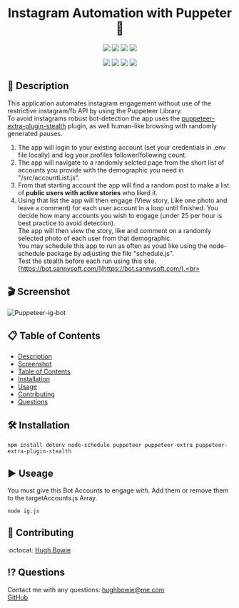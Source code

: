 <h1 align="center">Instagram Automation with Puppeter🚀</h1>

<p align="center">
    <img src="https://img.shields.io/github/repo-size/hugh-bowie/puppeteer-ig-bot" />
    <img src="https://img.shields.io/github/languages/top/hugh-bowie/puppeteer-ig-bot"  />
    <img src="https://img.shields.io/github/issues/hugh-bowie/puppeteer-ig-bot" />
    <img src="https://img.shields.io/github/last-commit/hugh-bowie/puppeteer-ig-bot" >

</p>
<p align="center">
<img src="https://img.shields.io/badge/Puppeteer-99ff99"  />
    <img src="https://img.shields.io/badge/Node_Schedule-orange" />
    <img src="https://img.shields.io/badge/puppeteer_extra-99ccff"  />
    <img src="https://img.shields.io/badge/puppeteer_extra_stealth-ff4d4d"  />
</p>

## 📓 Description

This application automates instagram engagement without use of the restrictive instagram/fb API by using the Puppeteer Library.<br>
To avoid instagrams robust bot-detection the app uses the [puppeteer-extra-plugin-stealth](https://github.com/berstend/puppeteer-extra/tree/master/packages/puppeteer-extra-plugin-stealth) plugin, as well human-like browsing with randomly generated pauses.<br>
1. The app will login to your existing account (set your credentials in .env file locally) and log your profiles follower/following count.
2. The app will navigate to a randomly selcted page from the short list of accounts you provide with the demographic you need in "/src/accountList.js".
3. From that starting account the app will find a random post to make a list of <b>public users with active stories</b> who liked it.
4. Using that list the app will then engage (View story, Like one photo and leave a comment) for each user account in a loop until finished.
You decide how many accounts you wish to engage (under 25 per hour is best practice to avoid detection).<br>
The app will then view the story, like and comment on a randomly selected photo of each user from that demographic.<br>
You may schedule this app to run as often as youd like using the node-schedule package by adjusting the file "schedule.js".<br>
Test the stealth before each run using this site. [https://bot.sannysoft.com/](https://bot.sannysoft.com/).<br>

## 🎬 Screenshot

![Puppeteer-ig-bot](./assets/onlyDwight.gif)

## 📋 Table of Contents

- [Description](#description)
- [Screenshot](#Screenshot)
- [Table of Contents](#table-of-contents)
- [Installation](#installation)
- [Usage](#usage)
- [Contributing](#contributing)
- [Questions](#questions)

## 🛠 Installation

`npm install dotenv node-schedule puppeteer puppeteer-extra puppeteer-extra-plugin-stealth`

## ▶️ Useage

You must give this Bot Accounts to engage with. Add them or remove them to the
targetAccounts.js Array.

`node ig.js`

## 🍻 Contributing

:octocat: [Hugh Bowie](https://github.com/hugh-bowie)

## ⁉️ Questions

Contact me with any questions:
[hughbowie@me.com](mailto:hughbowie@me.com)<br />[GitHub](https://github.com/hugh-bowie)<br />
